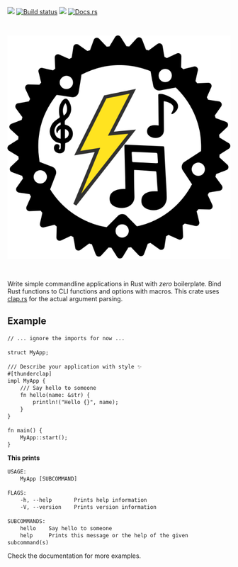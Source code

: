 [![](https://img.shields.io/travis/spacekookie/thunder.svg)](https://travis-ci.org/spacekookie/thunder/)
[![Build status](https://ci.appveyor.com/api/projects/status/clrwni1vork68vq6?svg=true)](https://ci.appveyor.com/project/spacekookie/thunder)
[![](https://img.shields.io/crates/v/thunder.svg)](https://crates.io/crates/thunder)
[![Docs.rs](https://docs.rs/thunder/badge.svg)](https://docs.rs/thunder/)

<br/>
<p align="center">
<img src="logo.svg" />
</p>
<br/>

Write simple commandline applications in Rust with *zero* boilerplate. Bind Rust functions to CLI functions and options with macros. This crate uses [clap.rs](https://github.com/kbknapp/clap-rs) for the actual argument parsing.

## Example

```norun
// ... ignore the imports for now ...

struct MyApp;

/// Describe your application with style ✨
#[thunderclap]
impl MyApp {
    /// Say hello to someone
    fn hello(name: &str) {
        println!("Hello {}", name);
    }
}

fn main() {
    MyApp::start();
}
```

**This prints**

```norun
USAGE:
    MyApp [SUBCOMMAND]

FLAGS:
    -h, --help       Prints help information
    -V, --version    Prints version information

SUBCOMMANDS:
    hello    Say hello to someone
    help     Prints this message or the help of the given subcommand(s)
```

Check the documentation for more examples.